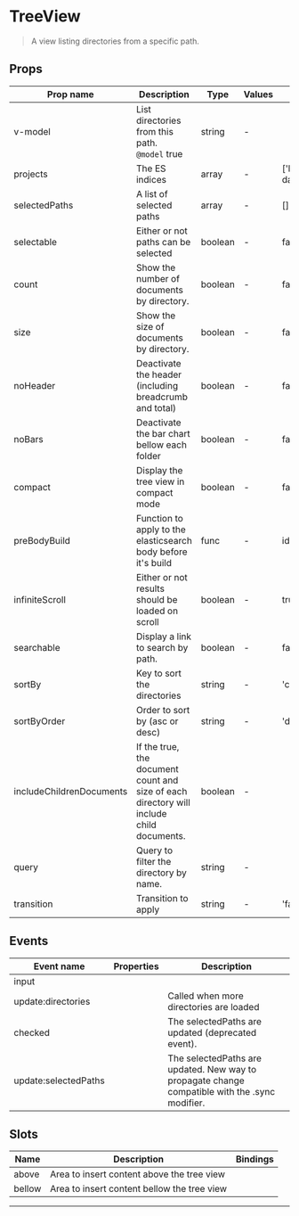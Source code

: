 # TreeView

> A view listing directories from a specific path.

## Props

| Prop name                | Description                                                                                  | Type    | Values | Default             |
| ------------------------ | -------------------------------------------------------------------------------------------- | ------- | ------ | ------------------- |
| v-model                  | List directories from this path.<br/>`@model` true                                           | string  | -      |                     |
| projects                 | The ES indices                                                                               | array   | -      | ['local-datashare'] |
| selectedPaths            | A list of selected paths                                                                     | array   | -      | []                  |
| selectable               | Either or not paths can be selected                                                          | boolean | -      | false               |
| count                    | Show the number of documents by directory.                                                   | boolean | -      | false               |
| size                     | Show the size of documents by directory.                                                     | boolean | -      | false               |
| noHeader                 | Deactivate the header (including breadcrumb and total)                                       | boolean | -      | false               |
| noBars                   | Deactivate the bar chart bellow each folder                                                  | boolean | -      | false               |
| compact                  | Display the tree view in compact mode                                                        | boolean | -      | false               |
| preBodyBuild             | Function to apply to the elasticsearch body before it's build                                | func    | -      | identity            |
| infiniteScroll           | Either or not results should be loaded on scroll                                             | boolean | -      | true                |
| searchable               | Display a link to search by path.                                                            | boolean | -      | false               |
| sortBy                   | Key to sort the directories                                                                  | string  | -      | 'contentLength'     |
| sortByOrder              | Order to sort by (asc or desc)                                                               | string  | -      | 'desc'              |
| includeChildrenDocuments | If the true, the document count and size of each directory will include<br/>child documents. | boolean | -      |                     |
| query                    | Query to filter the directory by name.                                                       | string  | -      |                     |
| transition               | Transition to apply                                                                          | string  | -      | 'fade'              |

## Events

| Event name           | Properties | Description                                                                                    |
| -------------------- | ---------- | ---------------------------------------------------------------------------------------------- |
| input                |            |
| update:directories   |            | Called when more directories are loaded                                                        |
| checked              |            | The selectedPaths are updated (deprecated event).                                              |
| update:selectedPaths |            | The selectedPaths are updated. New way to propagate change compatible with the .sync modifier. |

## Slots

| Name   | Description                                 | Bindings |
| ------ | ------------------------------------------- | -------- |
| above  | Area to insert content above the tree view  |          |
| bellow | Area to insert content bellow the tree view |          |

---
